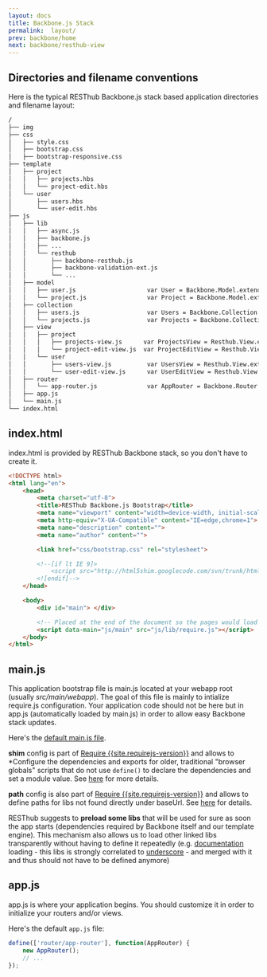 ```yaml
---
layout: docs
title: Backbone.js Stack
permalink:  layout/
prev: backbone/home
next: backbone/resthub-view
---
```


<div class="toc"></div>

## Directories and filename conventions

Here is the typical RESThub Backbone.js stack based application directories and filename layout:

```bash
/
├── img
├── css
│   ├── style.css
│   ├── bootstrap.css
│   ├── bootstrap-responsive.css
├── template
│   ├── project
│   │   ├── projects.hbs
│   │   └── project-edit.hbs
│   └── user
│       ├── users.hbs
│       └── user-edit.hbs
├── js
│   ├── lib
│   │   ├── async.js
│   │   ├── backbone.js
│   │   ├── ...
│   │   └── resthub
│   │       ├── backbone-resthub.js
│   │       ├── backbone-validation-ext.js
│   │       └── ...
│   ├── model
│   │   ├── user.js                    var User = Backbone.Model.extend(...); return User;
│   │   └── project.js                 var Project = Backbone.Model.extend(...); return Project;
│   ├── collection
│   │   ├── users.js                   var Users = Backbone.Collection.extend(...); return Users;
│   │   └── projects.js                var Projects = Backbone.Collection.extend(...); return Projects;
│   ├── view
│   │   ├── project
│   │   │   ├── projects-view.js      var ProjectsView = Resthub.View.extend(...); return ProjectsView;
│   │   │   └── project-edit-view.js  var ProjectEditView = Resthub.View.extend(...); return ProjectEditView;
│   │   └── user
│   │       ├── users-view.js          var UsersView = Resthub.View.extend(...); return UsersView;
│   │       └── user-edit-view.js      var UserEditView = Resthub.View.extend(...); return UserEditView;
│   ├── router
│   │   └── app-router.js              var AppRouter = Backbone.Router.extend(...); return AppRouter;
│   ├── app.js
│   └── main.js
└── index.html
```

## index.html

index.html is provided by RESThub Backbone stack, so you don't have to create it.

```html
<!DOCTYPE html>
<html lang="en">
    <head>
        <meta charset="utf-8">
        <title>RESThub Backbone.js Bootstrap</title>
        <meta name="viewport" content="width=device-width, initial-scale=1.0">
        <meta http-equiv="X-UA-Compatible" content="IE=edge,chrome=1">
        <meta name="description" content="">
        <meta name="author" content="">

        <link href="css/bootstrap.css" rel="stylesheet">

        <!--[if lt IE 9]>
            <script src="http://html5shim.googlecode.com/svn/trunk/html5.js"></script>
        <![endif]-->
    </head>

    <body>
        <div id="main"> </div>

        <!-- Placed at the end of the document so the pages would load faster -->
        <script data-main="js/main" src="js/lib/require.js"></script>
    </body>
</html>
```

## main.js

This application bootstrap file is main.js located at your webapp root (usually *src/main/webapp*).
The goal of this file is mainly to intialize require.js configuration. Your application code should not be here but in app.js
(automatically loaded by main.js) in order to allow easy Backbone stack updates.

Here's the [default main.js file](https://github.com/resthub/resthub-backbone-stack/blob/master/js/main.js).

**shim** config is part of [Require {{site.requirejs-version}}](http://requirejs.org/docs/api.html) and
allows to *Configure the dependencies and exports for older, traditional "browser globals" scripts that do not use `define()`
to declare the dependencies and set a module value. See [here](http://requirejs.org/docs/api.html#config-shim) for more details.

**path** config is also part of [Require {{site.requirejs-version}}](http://requirejs.org/docs/api.html) and allows to define
paths for libs not found directly under baseUrl. See [here](http://requirejs.org/docs/api.html#config-paths) for details.

RESThub suggests to **preload some libs** that will be used for sure as soon the app starts (dependencies required by
Backbone itself and our template engine). This mechanism also allows us to load other linked libs transparently without
having to define it repeatedly (e.g. [documentation](https://github.com/epeli/underscore.string#readme)
loading - this libs is strongly correlated to [underscore](http://documentcloud.github.com/underscore/) -
and merged with it and thus should not have to be defined anymore)

## app.js

app.js is where your application begins. You should customize it in order to initialize your routers and/or views.

Here's the default `app.js` file:

```javascript
define(['router/app-router'], function(AppRouter) {
    new AppRouter();
    // ...
});
```